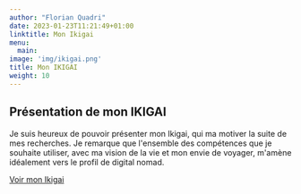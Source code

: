 ```yaml
---
author: "Florian Quadri"
date: 2023-01-23T11:21:49+01:00
linktitle: Mon Ikigai
menu:
  main:
image: 'img/ikigai.png'
title: Mon IKIGAI
weight: 10
---
```


## Présentation de mon IKIGAI

Je suis heureux de pouvoir présenter mon Ikigai, qui ma motiver la suite de mes recherches. Je remarque que l'ensemble des compétences que je souhaite utiliser, avec ma vision de la vie et mon envie de voyager, m'amène idéalement vers le profil de digital nomad.

[Voir mon Ikigai](https://portfolio.inmyeyes.ch/)

